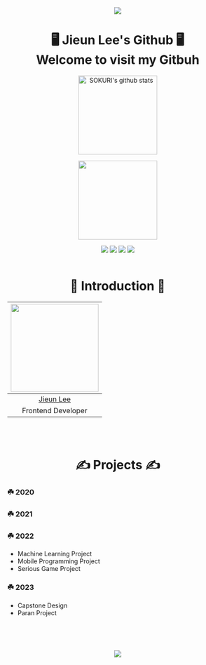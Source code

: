 <div align="center">
  
<img src="https://capsule-render.vercel.app/api?type=waving&color=gradient&height=250&section=header&text=JieunLee&fontSize=90" />

# 🖥️ Jieun Lee's Github 🖥️ </br> Welcome to visit my Gitbuh  

<a href="https://github.com/LeeZEun"><img align="center" style="height:180px" src="https://github-readme-stats.vercel.app/api?username=LeeZEun&show_icons=true&include_all_commits=true&theme=nord&hide_border=true" alt="SOKURI's github stats" /></a>

<a href="https://github.com/LeeZEun"><img align="center" style="height:180px" src="https://github-readme-stats.vercel.app/api/top-langs/?username=LeeZEun&layout=compact&theme=nord&hide_border=true" /></a> 

<img src="https://img.shields.io/badge/Postman-FF6C37?style=for-the-badge&logo=postman&logoColor=white"/>
<img src="https://img.shields.io/badge/springboot-6DB33F?style=for-the-badge&logo=springboot&logoColor=white"/>
<img src="https://img.shields.io/badge/visual%20studio%20code-007ACC?style=for-the-badge&logo=visualstudiocode&logoColor=white"/>
<img src="https://img.shields.io/badge/IntelliJ%20IDEA%20CE-0000CD?style=for-the-badge&logo=intellijidea&logoColor=white"/>
<br/><br/>

# 💚 Introduction 💚
<img width="200px" src="https://github.com/BuddlIes/FrontEnd/assets/100847440/114a2fda-8af6-488a-a968-e0c1c4a80cf9"/>|
|:-----:|
|[Jieun Lee](https://github.com/LeeZEun)|
|Frontend Developer|
</div>
<br/><br/>

<div align="center">
  
# ✍️ Projects ✍️
</div>

### ☘️ 2020
### ☘️ 2021
### ☘️ 2022
- Machine Learning Project
- Mobile Programming Project
- Serious Game Project
### ☘️ 2023
- Capstone Design
- Paran Project
## 
<br/><br/>

<div align="center">

<img src="https://capsule-render.vercel.app/api?type=waving&color=gradient&height=250&section=footer" />
